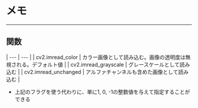 # メモ

---

## 関数

| --- | --- |
| cv2.imread_color | カラー画像として読み込む。画像の透明度は無視される。デフォルト値 |
| cv2.imread_grayscale | グレースケールとして読み込む |
| cv2.imread_unchanged | アルファチャンネルも含めた画像として読み込む |

* 上記のフラグを使う代わりに、単に1, 0, -1の整数値を与えて指定することができる
